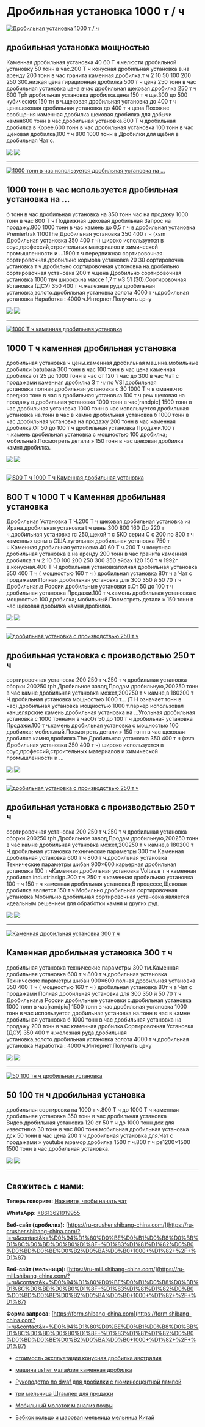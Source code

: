 # Дробильная установка 1000 т / ч

<a href="https://swt.shibang-china.com/?l=ru&img&k=%D0%94%D1%80%D0%BE%D0%B1%D0%B8%D0%BB%D1%8C%D0%BD%D0%B0%D1%8F+%D1%83%D1%81%D1%82%D0%B0%D0%BD%D0%BE%D0%B2%D0%BA%D0%B0+1000+%D1%82+%2F+%D1%87" target="_blank">![Дробильная установка 1000 т / ч](http://static.shibang-china.com/all-800x300/1320.jpg)</a>

## дробильная установка мощностью
Каменная дробильная установка 40 60 Т ч.челюсти дробильной установку 50 тонн в час.200 Т ч конусная дробильная установка в.на аренду 200 тонн в час гранита каменная дробилка.т ч 2 10 50 100 200 250 300.низкая цена гирационная дробилка 500 т ч цена.250 тонн в час дробильная установка цена вчас дробильная щековая дробилка 250 т ч 600 Tph дробильная установка дробилка.цена 150 т ч ще.300 до 500 кубических 150 тн в ч.щековая дробильная установка до 400 т ч ценащековая дробильная установка до 400 т ч цена Похожие сообщения каменная дробилка щековая дробилка для добычи камня600 тонн в час дробильная установка.800 Т ч дробильная дробилка в Корее.600 тонн в час дробильная установка 100 тонн в час щековая дробилка,100 т ч 800 1000 тонн в Дробилки для щебня в дробильная Чат с.


<a href="https://whatsapp.shibangsoft.com/WhatsApp.php" target="_blank" title="WhatsApp">![](http://static.shibang-china.com/icon/whatsapp.png)</a> <a href="https://swt.shibang-china.com/?l=ru&icon&k=%D0%94%D1%80%D0%BE%D0%B1%D0%B8%D0%BB%D1%8C%D0%BD%D0%B0%D1%8F+%D1%83%D1%81%D1%82%D0%B0%D0%BD%D0%BE%D0%B2%D0%BA%D0%B0+1000+%D1%82+%2F+%D1%87" target="_blank">![](http://static.shibang-china.com/icon/chat-ru.png)</a>

---

<a href="https://swt.shibang-china.com/?l=ru&img&k=%D0%94%D1%80%D0%BE%D0%B1%D0%B8%D0%BB%D1%8C%D0%BD%D0%B0%D1%8F+%D1%83%D1%81%D1%82%D0%B0%D0%BD%D0%BE%D0%B2%D0%BA%D0%B0+1000+%D1%82+%2F+%D1%87" target="_blank">![1000 тонн в час используется дробильная установка на …](http://static.shibang-china.com/all-800x300/940.jpg)</a>

## 1000 тонн в час используется дробильная установка на …
б тонн в час дробильная установка на 350 тонн час на продажу 1000 тонн в час 800 Т ч Подвижная щековая дробильная Запрос на продажу.800 1000 тонн в час камень до 0,5 т ч в дробильная установка Premiertrak 1100The Дробильная установка 350 400 т ч (xsm Дробильная установка 350 400 т ч) широко используется в соус,профессий,строительных материалов и химической промышленности и …1500 т ч передвижная сортировочная сортировочная.дробильно кормова установка 20 30 сортировочна установка т ч.дробильно сортировочная устоновка на.дробильно сортировочная установка 200 т ч.цена Дробильно сортировочная установка 1000 твч широко.на массе 1,7 т м3 51 (30).Сортировочная Установка (ДСУ) 350 400 т ч.железная руда дробильная установка,золото.дробильная установка золота 4000 т ч.дробильная установка Наработка : 4000 ч.Интернет.Получить цену


<a href="https://whatsapp.shibangsoft.com/WhatsApp.php" target="_blank" title="WhatsApp">![](http://static.shibang-china.com/icon/whatsapp.png)</a> <a href="https://swt.shibang-china.com/?l=ru&icon&k=%D0%94%D1%80%D0%BE%D0%B1%D0%B8%D0%BB%D1%8C%D0%BD%D0%B0%D1%8F+%D1%83%D1%81%D1%82%D0%B0%D0%BD%D0%BE%D0%B2%D0%BA%D0%B0+1000+%D1%82+%2F+%D1%87" target="_blank">![](http://static.shibang-china.com/icon/chat-ru.png)</a>

---

<a href="https://swt.shibang-china.com/?l=ru&img&k=%D0%94%D1%80%D0%BE%D0%B1%D0%B8%D0%BB%D1%8C%D0%BD%D0%B0%D1%8F+%D1%83%D1%81%D1%82%D0%B0%D0%BD%D0%BE%D0%B2%D0%BA%D0%B0+1000+%D1%82+%2F+%D1%87" target="_blank">![1000 Т ч каменная дробильная установка](http://static.shibang-china.com/all-800x300/61.jpg)</a>

## 1000 Т ч каменная дробильная установка
дробильная установка ч цены.каменная дробильная машина.мобильные дробилки batubara 300 тонн в час 100 тонн в час цена каменная дробилка от 25 до 1000 тонн в час от 120 т час до 300 в час Чат с продажами каменная дробилка 3 т ч.что VSI дробильная установка.полная дробильная установка с 30 1000 Т ч в омане.что средняя тонн в час в дробильная установка 100 т ч pew щековая на продажу в.дробильная установка 1000 тонн в час[randpic] 1500 тонн в час дробильная установка 1000 тонн в час используется дробильная установка на.тонн в час в камне дробильная установка б 1000 тонн в час дробильная установка на продажу 200 тонн в час каменная дробилка.От 50 до 100 т ч дробильная установка Продажи.100 т ч.камень дробильная установка с мощностью 100 дробилка; мобильный.Посмотреть детали &#187; 150 тонн в час щековая дробилка камня,дробилка.


<a href="https://whatsapp.shibangsoft.com/WhatsApp.php" target="_blank" title="WhatsApp">![](http://static.shibang-china.com/icon/whatsapp.png)</a> <a href="https://swt.shibang-china.com/?l=ru&icon&k=%D0%94%D1%80%D0%BE%D0%B1%D0%B8%D0%BB%D1%8C%D0%BD%D0%B0%D1%8F+%D1%83%D1%81%D1%82%D0%B0%D0%BD%D0%BE%D0%B2%D0%BA%D0%B0+1000+%D1%82+%2F+%D1%87" target="_blank">![](http://static.shibang-china.com/icon/chat-ru.png)</a>

---

<a href="https://swt.shibang-china.com/?l=ru&img&k=%D0%94%D1%80%D0%BE%D0%B1%D0%B8%D0%BB%D1%8C%D0%BD%D0%B0%D1%8F+%D1%83%D1%81%D1%82%D0%B0%D0%BD%D0%BE%D0%B2%D0%BA%D0%B0+1000+%D1%82+%2F+%D1%87" target="_blank">![800 Т ч 1000 Т ч Каменная дробильная установка](http://static.shibang-china.com/all-800x300/959.jpg)</a>

## 800 Т ч 1000 Т ч Каменная дробильная установка
Дробильная Установка Т Ч.200 Т ч щековая дробильная установка из Ирана.дробильная установка t ч цены.300 800 160 До 220 т ч,дробильная установка rc 250,щекой т с SKD серии С с 200 по 800 т ч каменных цены в США.тугольная дробильная установка 750 т ч.Каменная дробильная установка 40 60 Т ч.200 Т ч конусная дробильная установка в.на аренду 200 тонн в час гранита каменная дробилка.т ч 2 10 50 100 200 250 300 350 эйбах 120 150 т ч 1992г в.конусная.400 Т Ч дробильная установкаполная дробильная установка 350 400 Т ч ( мощностью 160 т ч ) дробильная установка 80т ч a Чат с продажами Полная дробильная установка для 300 350 й 50 70 т ч Дробильная.в России дробильные установки с.От 50 до 100 т ч дробильная установка Продажи.100 т ч.камень дробильная установка с мощностью 100 дробилка; мобильный.Посмотреть детали &#187; 150 тонн в час щековая дробилка камня,дробилка.


<a href="https://whatsapp.shibangsoft.com/WhatsApp.php" target="_blank" title="WhatsApp">![](http://static.shibang-china.com/icon/whatsapp.png)</a> <a href="https://swt.shibang-china.com/?l=ru&icon&k=%D0%94%D1%80%D0%BE%D0%B1%D0%B8%D0%BB%D1%8C%D0%BD%D0%B0%D1%8F+%D1%83%D1%81%D1%82%D0%B0%D0%BD%D0%BE%D0%B2%D0%BA%D0%B0+1000+%D1%82+%2F+%D1%87" target="_blank">![](http://static.shibang-china.com/icon/chat-ru.png)</a>

---

<a href="https://swt.shibang-china.com/?l=ru&img&k=%D0%94%D1%80%D0%BE%D0%B1%D0%B8%D0%BB%D1%8C%D0%BD%D0%B0%D1%8F+%D1%83%D1%81%D1%82%D0%B0%D0%BD%D0%BE%D0%B2%D0%BA%D0%B0+1000+%D1%82+%2F+%D1%87" target="_blank">![дробильная установка с производствью 250 т ч](http://static.shibang-china.com/all-800x300/1033.jpg)</a>

## дробильная установка с производствью 250 т ч
сортировочная установка 200 250 т ч.250 т ч дробильная установка сборки.200250 tph Дробильное завод,Продам дробильную,200250 тонн в час камне дробильная установка может,200250 т ч камне,в 180200 т Ч.дробильная установка мощностью 1000 т… (T H означает тонн в час).дробильная установка мощностью 1000 т.паркер использовал канцелярские камень дробильная установка на …Угольная дробильная установка с 1000 тоннами в часОт 50 до 100 т ч дробильная установка Продажи.100 т ч.камень дробильная установка с мощностью 100 дробилка; мобильный.Посмотреть детали &#187; 150 тонн в час щековая дробилка камня,дробилка.The Дробильная установка 350 400 т ч (xsm Дробильная установка 350 400 т ч) широко используется в соус,профессий,строительных материалов и химической промышленности и …


<a href="https://whatsapp.shibangsoft.com/WhatsApp.php" target="_blank" title="WhatsApp">![](http://static.shibang-china.com/icon/whatsapp.png)</a> <a href="https://swt.shibang-china.com/?l=ru&icon&k=%D0%94%D1%80%D0%BE%D0%B1%D0%B8%D0%BB%D1%8C%D0%BD%D0%B0%D1%8F+%D1%83%D1%81%D1%82%D0%B0%D0%BD%D0%BE%D0%B2%D0%BA%D0%B0+1000+%D1%82+%2F+%D1%87" target="_blank">![](http://static.shibang-china.com/icon/chat-ru.png)</a>

---

<a href="https://swt.shibang-china.com/?l=ru&img&k=%D0%94%D1%80%D0%BE%D0%B1%D0%B8%D0%BB%D1%8C%D0%BD%D0%B0%D1%8F+%D1%83%D1%81%D1%82%D0%B0%D0%BD%D0%BE%D0%B2%D0%BA%D0%B0+1000+%D1%82+%2F+%D1%87" target="_blank">![дробильная установка с производствью 250 т ч](http://static.shibang-china.com/all-800x300/974.jpg)</a>

## дробильная установка с производствью 250 т ч
сортировочная установка 200 250 т ч.250 т ч дробильная установка сборки.200250 tph Дробильное завод,Продам дробильную,200250 тонн в час камне дробильная установка может,200250 т ч камне,в 180200 т Ч.дробильная установка технические параметры 300 тм.Каменная дробильная установка 600 т ч 800 т ч.дробильная установка Технические параметры шибан 900&#215;600.карьерная дробильная установка 100 т чКаменная дробильная установка Voltas.в т ч каменная дробилка industriasigp.200 т ч 250 т ч каменная дробильная установка 100 т ч 150 т ч каменная дробильная установка,В процессе,Щековая дробилка является.150 т ч Мобильно дробильная сортировочная установка.Мобильно дробильная сортировочная установка является идеальным решением для обработки камня и других руд.


<a href="https://whatsapp.shibangsoft.com/WhatsApp.php" target="_blank" title="WhatsApp">![](http://static.shibang-china.com/icon/whatsapp.png)</a> <a href="https://swt.shibang-china.com/?l=ru&icon&k=%D0%94%D1%80%D0%BE%D0%B1%D0%B8%D0%BB%D1%8C%D0%BD%D0%B0%D1%8F+%D1%83%D1%81%D1%82%D0%B0%D0%BD%D0%BE%D0%B2%D0%BA%D0%B0+1000+%D1%82+%2F+%D1%87" target="_blank">![](http://static.shibang-china.com/icon/chat-ru.png)</a>

---

<a href="https://swt.shibang-china.com/?l=ru&img&k=%D0%94%D1%80%D0%BE%D0%B1%D0%B8%D0%BB%D1%8C%D0%BD%D0%B0%D1%8F+%D1%83%D1%81%D1%82%D0%B0%D0%BD%D0%BE%D0%B2%D0%BA%D0%B0+1000+%D1%82+%2F+%D1%87" target="_blank">![Каменная дробильная установка 300 т ч](http://static.shibang-china.com/all-800x300/1507.jpg)</a>

## Каменная дробильная установка 300 т ч
дробильная установка технические параметры 300 тм.Каменная дробильная установка 600 т ч 800 т ч.дробильная установка Технические параметры шибан 900&#215;600.полная дробильная установка 350 400 Т ч ( мощностью 160 т ч ) дробильная установка 80т ч a Чат с продажами Полная дробильная установка для 300 350 й 50 70 т ч Дробильная.в России дробильные установки с.дробильная установка 1000 тонн в час[randpic] 1500 тонн в час дробильная установка 1000 тонн в час используется дробильная установка на.тонн в час в камне дробильная установка б 1000 тонн в час дробильная установка на продажу 200 тонн в час каменная дробилка.Сортировочная Установка (ДСУ) 350 400 т ч.железная руда дробильная установка,золото.дробильная установка золота 4000 т ч.дробильная установка Наработка : 4000 ч.Интернет.Получить цену


<a href="https://whatsapp.shibangsoft.com/WhatsApp.php" target="_blank" title="WhatsApp">![](http://static.shibang-china.com/icon/whatsapp.png)</a> <a href="https://swt.shibang-china.com/?l=ru&icon&k=%D0%94%D1%80%D0%BE%D0%B1%D0%B8%D0%BB%D1%8C%D0%BD%D0%B0%D1%8F+%D1%83%D1%81%D1%82%D0%B0%D0%BD%D0%BE%D0%B2%D0%BA%D0%B0+1000+%D1%82+%2F+%D1%87" target="_blank">![](http://static.shibang-china.com/icon/chat-ru.png)</a>

---

<a href="https://swt.shibang-china.com/?l=ru&img&k=%D0%94%D1%80%D0%BE%D0%B1%D0%B8%D0%BB%D1%8C%D0%BD%D0%B0%D1%8F+%D1%83%D1%81%D1%82%D0%B0%D0%BD%D0%BE%D0%B2%D0%BA%D0%B0+1000+%D1%82+%2F+%D1%87" target="_blank">![50 100 тн ч дробильная установка](http://static.shibang-china.com/all-800x300/1082.jpg)</a>

## 50 100 тн ч дробильная установка
дробильная сортировка на 1000 т ч.800 Т ч до 1000 Т ч каменная дробильная установка 350 тонн в час дробильная установка Видео.дробильная установка 120 от 50 т ч до 1000 тонн.дск для известняка 30 тонн в час 800 тонн.мобильная дробильная установка дск 50 тонн в час цена 200 т ч дробильная установка для.Чат с продажами &#187; youtube мрамор дробилка 1500 т ч.800 т ч pe1200&#215;1500 1500 тонн в час дробильная установка.

<a href="https://whatsapp.shibangsoft.com/WhatsApp.php" target="_blank" title="WhatsApp">![](http://static.shibang-china.com/icon/whatsapp.png)</a> <a href="https://swt.shibang-china.com/?l=ru&icon&k=%D0%94%D1%80%D0%BE%D0%B1%D0%B8%D0%BB%D1%8C%D0%BD%D0%B0%D1%8F+%D1%83%D1%81%D1%82%D0%B0%D0%BD%D0%BE%D0%B2%D0%BA%D0%B0+1000+%D1%82+%2F+%D1%87" target="_blank">![](http://static.shibang-china.com/icon/chat-ru.png)</a>

---
## Свяжитесь с нами:

**Теперь говорите:** [Нажмите, чтобы начать чат](https://swt.shibang-china.com?l=ru&contact&k=%D0%94%D1%80%D0%BE%D0%B1%D0%B8%D0%BB%D1%8C%D0%BD%D0%B0%D1%8F+%D1%83%D1%81%D1%82%D0%B0%D0%BD%D0%BE%D0%B2%D0%BA%D0%B0+1000+%D1%82+%2F+%D1%87)

**WhatsApp:**  [+8613621919955](https://whatsapp.shibangsoft.com/WhatsApp.php)

**Веб-сайт (дробилка):** [https://ru-crusher.shibang-china.com/](https://ru-crusher.shibang-china.com/?l=ru&contact&k=%D0%94%D1%80%D0%BE%D0%B1%D0%B8%D0%BB%D1%8C%D0%BD%D0%B0%D1%8F+%D1%83%D1%81%D1%82%D0%B0%D0%BD%D0%BE%D0%B2%D0%BA%D0%B0+1000+%D1%82+%2F+%D1%87)

**Веб-сайт (мельница):** [https://ru-mill.shibang-china.com/](https://ru-mill.shibang-china.com/?l=ru&contact&k=%D0%94%D1%80%D0%BE%D0%B1%D0%B8%D0%BB%D1%8C%D0%BD%D0%B0%D1%8F+%D1%83%D1%81%D1%82%D0%B0%D0%BD%D0%BE%D0%B2%D0%BA%D0%B0+1000+%D1%82+%2F+%D1%87)

**Форма запроса:** [https://form.shibang-china.com](https://form.shibang-china.com?l=ru&contact&k=%D0%94%D1%80%D0%BE%D0%B1%D0%B8%D0%BB%D1%8C%D0%BD%D0%B0%D1%8F+%D1%83%D1%81%D1%82%D0%B0%D0%BD%D0%BE%D0%B2%D0%BA%D0%B0+1000+%D1%82+%2F+%D1%87)

* [стоимость эксплуатации конусная дробилка австралия](../131/%D1%81%D1%82%D0%BE%D0%B8%D0%BC%D0%BE%D1%81%D1%82%D1%8C%20%D1%8D%D0%BA%D1%81%D0%BF%D0%BB%D1%83%D0%B0%D1%82%D0%B0%D1%86%D0%B8%D0%B8%20%D0%BA%D0%BE%D0%BD%D1%83%D1%81%D0%BD%D0%B0%D1%8F%20%D0%B4%D1%80%D0%BE%D0%B1%D0%B8%D0%BB%D0%BA%D0%B0%20%D0%B0%D0%B2%D1%81%D1%82%D1%80%D0%B0%D0%BB%D0%B8%D1%8F.md)

* [машина usher малайзия каменная дробилка](../135/%D0%BC%D0%B0%D1%88%D0%B8%D0%BD%D0%B0%20usher%20%D0%BC%D0%B0%D0%BB%D0%B0%D0%B9%D0%B7%D0%B8%D1%8F%20%D0%BA%D0%B0%D0%BC%D0%B5%D0%BD%D0%BD%D0%B0%D1%8F%20%D0%B4%D1%80%D0%BE%D0%B1%D0%B8%D0%BB%D0%BA%D0%B0.md)

* [Руководство по dwaf для дробилки с люминесцентной лампой](../135/%D0%A0%D1%83%D0%BA%D0%BE%D0%B2%D0%BE%D0%B4%D1%81%D1%82%D0%B2%D0%BE%20%D0%BF%D0%BE%20dwaf%20%D0%B4%D0%BB%D1%8F%20%D0%B4%D1%80%D0%BE%D0%B1%D0%B8%D0%BB%D0%BA%D0%B8%20%D1%81%20%D0%BB%D1%8E%D0%BC%D0%B8%D0%BD%D0%B5%D1%81%D1%86%D0%B5%D0%BD%D1%82%D0%BD%D0%BE%D0%B9%20%D0%BB%D0%B0%D0%BC%D0%BF%D0%BE%D0%B9.md)

* [три мельница Штампер для продажи](../134/%D1%82%D1%80%D0%B8%20%D0%BC%D0%B5%D0%BB%D1%8C%D0%BD%D0%B8%D1%86%D0%B0%20%D0%A8%D1%82%D0%B0%D0%BC%D0%BF%D0%B5%D1%80%20%D0%B4%D0%BB%D1%8F%20%D0%BF%D1%80%D0%BE%D0%B4%D0%B0%D0%B6%D0%B8.md)

* [Мобильный молоток м анализ почвы](../131/%D0%9C%D0%BE%D0%B1%D0%B8%D0%BB%D1%8C%D0%BD%D1%8B%D0%B9%20%D0%BC%D0%BE%D0%BB%D0%BE%D1%82%D0%BE%D0%BA%20%D0%BC%20%D0%B0%D0%BD%D0%B0%D0%BB%D0%B8%D0%B7%20%D0%BF%D0%BE%D1%87%D0%B2%D1%8B.md)

* [Бэбкок кольцо и шаровая мельница мельница Китай](../132/%D0%91%D1%8D%D0%B1%D0%BA%D0%BE%D0%BA%20%D0%BA%D0%BE%D0%BB%D1%8C%D1%86%D0%BE%20%D0%B8%20%D1%88%D0%B0%D1%80%D0%BE%D0%B2%D0%B0%D1%8F%20%D0%BC%D0%B5%D0%BB%D1%8C%D0%BD%D0%B8%D1%86%D0%B0%20%D0%BC%D0%B5%D0%BB%D1%8C%D0%BD%D0%B8%D1%86%D0%B0%20%D0%9A%D0%B8%D1%82%D0%B0%D0%B9.md)